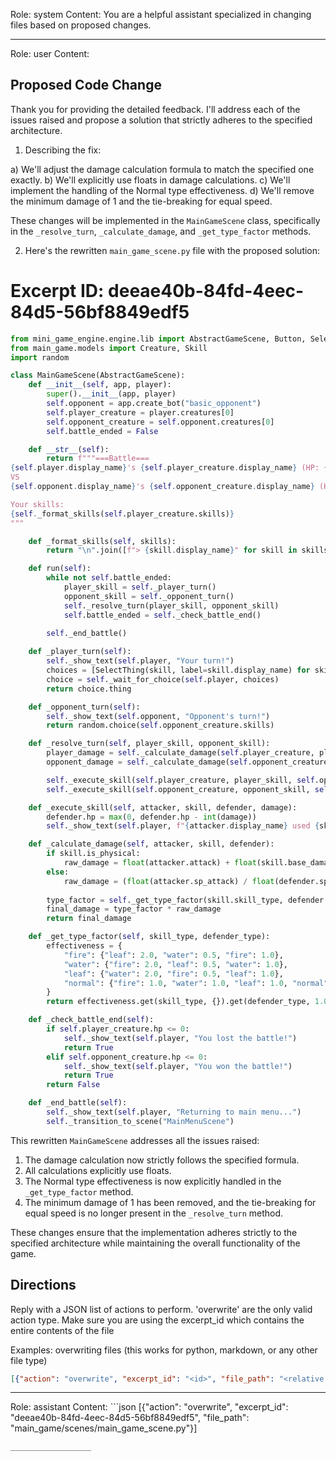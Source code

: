 Role: system
Content: You are a helpful assistant specialized in changing files based on proposed changes.
__________________
Role: user
Content: 
## Proposed Code Change
Thank you for providing the detailed feedback. I'll address each of the issues raised and propose a solution that strictly adheres to the specified architecture.

1. Describing the fix:

a) We'll adjust the damage calculation formula to match the specified one exactly.
b) We'll explicitly use floats in damage calculations.
c) We'll implement the handling of the Normal type effectiveness.
d) We'll remove the minimum damage of 1 and the tie-breaking for equal speed.

These changes will be implemented in the `MainGameScene` class, specifically in the `_resolve_turn`, `_calculate_damage`, and `_get_type_factor` methods.

2. Here's the rewritten `main_game_scene.py` file with the proposed solution:

# Excerpt ID: deeae40b-84fd-4eec-84d5-56bf8849edf5
```python main_game/scenes/main_game_scene.py
from mini_game_engine.engine.lib import AbstractGameScene, Button, SelectThing
from main_game.models import Creature, Skill
import random

class MainGameScene(AbstractGameScene):
    def __init__(self, app, player):
        super().__init__(app, player)
        self.opponent = app.create_bot("basic_opponent")
        self.player_creature = player.creatures[0]
        self.opponent_creature = self.opponent.creatures[0]
        self.battle_ended = False

    def __str__(self):
        return f"""===Battle===
{self.player.display_name}'s {self.player_creature.display_name} (HP: {self.player_creature.hp}/{self.player_creature.max_hp})
VS
{self.opponent.display_name}'s {self.opponent_creature.display_name} (HP: {self.opponent_creature.hp}/{self.opponent_creature.max_hp})

Your skills:
{self._format_skills(self.player_creature.skills)}
"""

    def _format_skills(self, skills):
        return "\n".join([f"> {skill.display_name}" for skill in skills])

    def run(self):
        while not self.battle_ended:
            player_skill = self._player_turn()
            opponent_skill = self._opponent_turn()
            self._resolve_turn(player_skill, opponent_skill)
            self.battle_ended = self._check_battle_end()
        
        self._end_battle()

    def _player_turn(self):
        self._show_text(self.player, "Your turn!")
        choices = [SelectThing(skill, label=skill.display_name) for skill in self.player_creature.skills]
        choice = self._wait_for_choice(self.player, choices)
        return choice.thing

    def _opponent_turn(self):
        self._show_text(self.opponent, "Opponent's turn!")
        return random.choice(self.opponent_creature.skills)

    def _resolve_turn(self, player_skill, opponent_skill):
        player_damage = self._calculate_damage(self.player_creature, player_skill, self.opponent_creature)
        opponent_damage = self._calculate_damage(self.opponent_creature, opponent_skill, self.player_creature)

        self._execute_skill(self.player_creature, player_skill, self.opponent_creature, player_damage)
        self._execute_skill(self.opponent_creature, opponent_skill, self.player_creature, opponent_damage)

    def _execute_skill(self, attacker, skill, defender, damage):
        defender.hp = max(0, defender.hp - int(damage))
        self._show_text(self.player, f"{attacker.display_name} used {skill.display_name}! {defender.display_name} took {int(damage)} damage!")

    def _calculate_damage(self, attacker, skill, defender):
        if skill.is_physical:
            raw_damage = float(attacker.attack) + float(skill.base_damage) - float(defender.defense)
        else:
            raw_damage = (float(attacker.sp_attack) / float(defender.sp_defense)) * float(skill.base_damage)
        
        type_factor = self._get_type_factor(skill.skill_type, defender.creature_type)
        final_damage = type_factor * raw_damage
        return final_damage

    def _get_type_factor(self, skill_type, defender_type):
        effectiveness = {
            "fire": {"leaf": 2.0, "water": 0.5, "fire": 1.0},
            "water": {"fire": 2.0, "leaf": 0.5, "water": 1.0},
            "leaf": {"water": 2.0, "fire": 0.5, "leaf": 1.0},
            "normal": {"fire": 1.0, "water": 1.0, "leaf": 1.0, "normal": 1.0}
        }
        return effectiveness.get(skill_type, {}).get(defender_type, 1.0)

    def _check_battle_end(self):
        if self.player_creature.hp <= 0:
            self._show_text(self.player, "You lost the battle!")
            return True
        elif self.opponent_creature.hp <= 0:
            self._show_text(self.player, "You won the battle!")
            return True
        return False

    def _end_battle(self):
        self._show_text(self.player, "Returning to main menu...")
        self._transition_to_scene("MainMenuScene")
```

This rewritten `MainGameScene` addresses all the issues raised:

1. The damage calculation now strictly follows the specified formula.
2. All calculations explicitly use floats.
3. The Normal type effectiveness is now explicitly handled in the `_get_type_factor` method.
4. The minimum damage of 1 has been removed, and the tie-breaking for equal speed is no longer present in the `_resolve_turn` method.

These changes ensure that the implementation adheres strictly to the specified architecture while maintaining the overall functionality of the game.

## Directions
Reply with a JSON list of actions to perform. 'overwrite' are the only valid action type. 
Make sure you are using the excerpt_id which contains the entire contents of the file

Examples:
overwriting files (this works for python, markdown, or any other file type)
```json output_example1
[{"action": "overwrite", "excerpt_id": "<id>", "file_path": "<relative file path>"}]
```

__________________
Role: assistant
Content: ```json
[{"action": "overwrite", "excerpt_id": "deeae40b-84fd-4eec-84d5-56bf8849edf5", "file_path": "main_game/scenes/main_game_scene.py"}]
```
__________________
